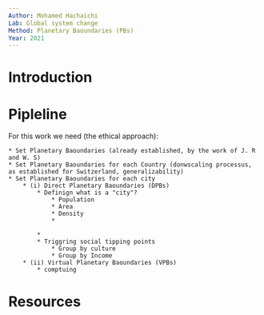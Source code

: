 ```yaml
---
Author: Mohamed Hachaichi 
Lab: Global system change 
Method: Planetary Baoundaries (PBs) 
Year: 2021
---
```


# Introduction 



# Pipleline 

For this work we need (the ethical approach): 

    * Set Planetary Baoundaries (already established, by the work of J. R and W. S) 
    * Set Planetary Baoundaries for each Country (donwscaling processus, as established for Switzerland, generalizability)
    * Set Planetary Baoundaries for each city
        * (i) Direct Planetary Baoundaries (DPBs)
            * Definign what is a "city"? 
                * Population 
                * Area 
                * Density 
                * 

            *
            * Triggring social tipping points
                * Group by culture 
                * Group by Income 
        * (ii) Virtual Planetary Baoundaries (VPBs) 
            * comptuing 


# Resources 
